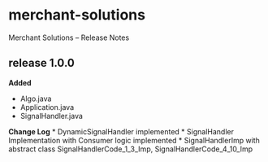 # merchant-solutions
Merchant Solutions – Release Notes

## release 1.0.0
**Added**
  * Algo.java
  * Application.java
  * SignalHandler.java

**Change Log**
    * DynamicSignalHandler implemented 
    * SignalHandler Implementation with Consumer logic implemented 
    * SignalHandlerImp with abstract class SignalHandlerCode_1_3_Imp,  SignalHandlerCode_4_10_Imp
